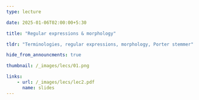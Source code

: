 ```yaml
---
type: lecture

date: 2025-01-06T02:00:00+5:30

title: "Regular expressions & morphology"

tldr: "Terminologies, regular expressions, morphology, Porter stemmer"

hide_from_announcments: true

thumbnail: /_images/lecs/01.png

links: 
    - url: /_images/lecs/lec2.pdf
      name: slides  
---
```


